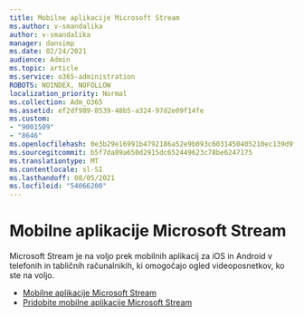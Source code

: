 ```yaml
---
title: Mobilne aplikacije Microsoft Stream
ms.author: v-smandalika
author: v-smandalika
manager: dansimp
ms.date: 02/24/2021
audience: Admin
ms.topic: article
ms.service: o365-administration
ROBOTS: NOINDEX, NOFOLLOW
localization_priority: Normal
ms.collection: Adm_O365
ms.assetid: ef2df989-8539-48b5-a324-97d2e09f14fe
ms.custom:
- "9001509"
- "8646"
ms.openlocfilehash: 0e3b29e16991b4792186a52e9b093c6031450405210ec139d9ff7edcc706284e
ms.sourcegitcommit: b5f7da89a650d2915dc652449623c78be6247175
ms.translationtype: MT
ms.contentlocale: sl-SI
ms.lasthandoff: 08/05/2021
ms.locfileid: "54066200"
---
```

# <a name="microsoft-stream-mobile-apps"></a>Mobilne aplikacije Microsoft Stream

Microsoft Stream je na voljo prek mobilnih aplikacij za iOS in Android v telefonih in tabličnih računalnikih, ki omogočajo ogled videoposnetkov, ko ste na voljo.

- [Mobilne aplikacije Microsoft Stream](https://docs.microsoft.com/stream/mobile-apps-overview)
- [Pridobite mobilne aplikacije Microsoft Stream](https://docs.microsoft.com/stream/mobile-get-apps)
